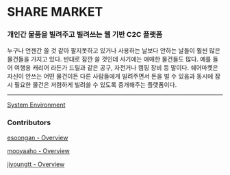 # SHARE MARKET

### 개인간 물품을 빌려주고 빌려쓰는 웹 기반 C2C 플랫폼

누구나 언젠간 쓸 것 같아 팔지못하고 있거나 사용하는 날보다 안하는 날들이 훨씬 많은 물건들을 가지고 있다. 반대로 잠깐 쓸 것인데 사기에는 애매한 물건들도 많다. 예를 들어 여행용 캐리어 라든가 드릴과 같은 공구, 자전거나 캠핑 장비 등 말이다. 쉐어마켓은 자신이 안쓰는 어떤 물건이든 다른 사람들에게 빌려주면서 돈을 벌 수 있음과 동시에 잠시 필요한 물건은 저렴하게 빌려쓸 수 있도록 중개해주는 플랫폼이다.

---

[System Environment](https://www.notion.so/4f97ed1ffa6249fd8ad3f84bf11b8e17)

### Contributors

[esoongan - Overview](https://github.com/esoongan)

[mooyaaho - Overview](https://github.com/mooyaaho)

[jiyoungtt - Overview](https://github.com/jiyoungtt)
